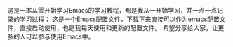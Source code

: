 这是一本从零开始学习Emacs的学习教程，都是我从一开始学习，并一点一点记录的学习过程；
这是一个Emacs配置文件，下载下来直接可以作为emacs配置文件，直接启动使用，也是我每天使用和更新的配置文件。
希望分享给大家，让更多的人可以参与使用Emacs中。
